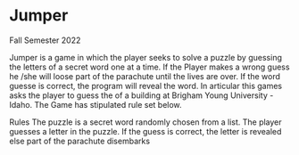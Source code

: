 # Jumper
Fall Semester 2022


Jumper is a game in which the player seeks to solve a puzzle by guessing the letters of a secret word one at a time. If the Player makes a wrong guess he /she will loose part of the parachute until the lives are over. If the word guesse is correct, the program will reveal the word. In articular this games asks the player to guess the of a building at Brigham Young University - Idaho. The Game has stipulated rule set below.

Rules
The puzzle is a secret word randomly chosen from a list.
The player guesses a letter in the puzzle.
If the guess is correct, the letter is revealed else part of the parachute disembarks
